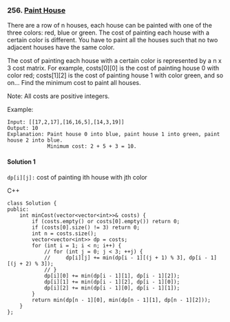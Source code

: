 ### 256\. [Paint House](https://leetcode.com/problems/paint-house/)

There are a row of n houses, each house can be painted with one of the three colors: red, blue or green. The cost of painting each house with a certain color is different. You have to paint all the houses such that no two adjacent houses have the same color.

The cost of painting each house with a certain color is represented by a n x 3 cost matrix. For example, costs[0][0] is the cost of painting house 0 with color red; costs\[1\]\[2\] is the cost of painting house 1 with color green, and so on... Find the minimum cost to paint all houses.

Note:
All costs are positive integers.

Example:
```
Input: [[17,2,17],[16,16,5],[14,3,19]]
Output: 10
Explanation: Paint house 0 into blue, paint house 1 into green, paint house 2 into blue. 
             Minimum cost: 2 + 5 + 3 = 10.
```

#### Solution 1

```dp[i][j]:``` cost of painting ith house with jth color

C++

```
class Solution {
public:
    int minCost(vector<vector<int>>& costs) {
        if (costs.empty() or costs[0].empty()) return 0;
        if (costs[0].size() != 3) return 0;
        int n = costs.size();
        vector<vector<int>> dp = costs;
        for (int i = 1; i < n; i++) {
            // for (int j = 0; j < 3; ++j) {
            //     dp[i][j] += min(dp[i - 1][(j + 1) % 3], dp[i - 1][(j + 2) % 3]);
            // }
            dp[i][0] += min(dp[i - 1][1], dp[i - 1][2]);
            dp[i][1] += min(dp[i - 1][2], dp[i - 1][0]);
            dp[i][2] += min(dp[i - 1][0], dp[i - 1][1]);
        }
        return min(dp[n - 1][0], min(dp[n - 1][1], dp[n - 1][2]));
    }
};
```
